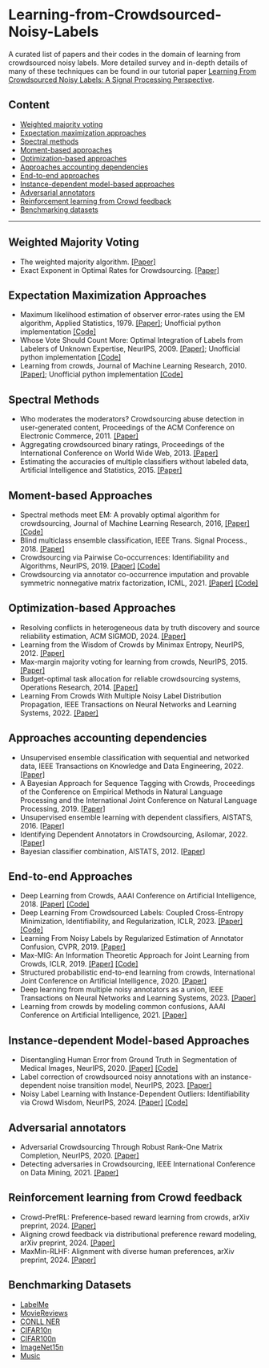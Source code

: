 # Learning-from-Crowdsourced-Noisy-Labels
A curated list of papers and their codes in the domain of learning from crowdsourced noisy labels.
More detailed survey and in-depth details of many of these techniques can be found in our tutorial paper
[Learning From Crowdsourced Noisy Labels: A Signal Processing Perspective](https://arxiv.org/abs/2407.06902).

## Content
  - [Weighted majority voting](#weighted-majority-voting)
  - [Expectation maximization approaches](#expectation-maximization-approaches)
  - [Spectral methods](#spectral-methods)
  - [Moment-based approaches](#moment-based-approaches)
  - [Optimization-based approaches](#optimization-based-approaches)
  - [Approaches accounting dependencies](#approaches-accounting-dependencies)
  - [End-to-end approaches](#end-to-end-approaches)
  - [Instance-dependent model-based approaches](#instance-dependent-model-based-approaches)
  - [Adversarial annotators](#adversarial-annotators)
  - [Reinforcement learning from Crowd feedback](#reinforcement-learning-from-crowd-feedback)
  - [Benchmarking datasets](#benchmarking-datasets)
---

## Weighted Majority Voting 
* The weighted majority algorithm. [[Paper]](https://www.sciencedirect.com/science/article/pii/S0890540184710091)
* Exact Exponent in Optimal Rates for Crowdsourcing. [[Paper]](https://proceedings.mlr.press/v48/gaoa16.pdf)

## Expectation Maximization Approaches
* Maximum likelihood estimation of observer error-rates using the EM algorithm, Applied Statistics, 1979. [[Paper]](https://rss.onlinelibrary.wiley.com/doi/abs/10.2307/2346806); Unofficial python implementation [[Code]](https://github.com/dallascard/dawid_skene)
* Whose Vote Should Count More: Optimal Integration of Labels from Labelers of Unknown Expertise, NeurIPS, 2009. [[Paper]](https://papers.nips.cc/paper_files/paper/2009/hash/f899139df5e1059396431415e770c6dd-Abstract.html); Unofficial python implementation [[Code]](https://github.com/notani/python-glad)
* Learning from crowds, Journal of Machine Learning Research, 2010. [[Paper]](https://jmlr.csail.mit.edu/papers/v11/raykar10a.html); Unofficial python implementation [[Code]](https://github.com/fmenat/PyLearningCrowds)

## Spectral Methods
* Who moderates the moderators? Crowdsourcing abuse detection in user-generated content, Proceedings of the ACM Conference on Electronic Commerce, 2011. [[Paper]](https://dl.acm.org/doi/10.1145/1993574.1993599)
* Aggregating crowdsourced binary ratings, Proceedings of the International Conference on World Wide Web, 2013. [[Paper]](https://dl.acm.org/doi/10.1145/2488388.2488414)
* Estimating the accuracies of multiple classifiers without labeled data, Artificial Intelligence and Statistics, 2015. [[Paper]](https://proceedings.mlr.press/v38/jaffe15.pdf)


## Moment-based Approaches
* Spectral methods meet EM: A provably optimal algorithm for crowdsourcing, Journal of Machine Learning Research, 2016, [[Paper]](https://jmlr.org/papers/volume17/14-511/14-511.pdf) [[Code]](https://github.com/zhangyuc/SpectralMethodsMeetEM)
* Blind multiclass ensemble classification, IEEE Trans. Signal Process., 2018. [[Paper]](https://ieeexplore.ieee.org/abstract/document/8421667) 
* Crowdsourcing via Pairwise Co-occurrences: Identifiability and Algorithms, NeurIPS, 2019. [[Paper]](https://openreview.net/pdf?id=HJl034rgIB) [[Code]](https://github.com/shahana-ibrahim/crowdsourcing)
* Crowdsourcing via annotator co-occurrence imputation and provable symmetric nonnegative matrix factorization, ICML, 2021. [[Paper]](https://proceedings.mlr.press/v139/ibrahim21a/ibrahim21a.pdf) [[Code]](https://github.com/shahana-ibrahim/crowdsourcing-via-co-occurrence-imputation)

## Optimization-based Approaches
* Resolving conflicts in heterogeneous data by truth discovery and source reliability estimation, ACM SIGMOD, 2024. [[Paper]](https://dl.acm.org/doi/10.1145/2588555.2610509)
* Learning from the Wisdom of Crowds by Minimax Entropy, NeurIPS, 2012. [[Paper]](https://papers.nips.cc/paper_files/paper/2012/hash/46489c17893dfdcf028883202cefd6d1-Abstract.html)
* Max-margin majority voting for learning from crowds, NeurIPS, 2015. [[Paper]](https://papers.nips.cc/paper_files/paper/2015/hash/d7322ed717dedf1eb4e6e52a37ea7bcd-Abstract.html)
* Budget-optimal task allocation for reliable crowdsourcing systems, Operations Research, 2014. [[Paper]](https://pubsonline.informs.org/doi/abs/10.1287/opre.2013.1235?journalCode=opre)
* Learning From Crowds With Multiple Noisy Label Distribution Propagation, IEEE Transactions on Neural Networks and Learning Systems, 2022. [[Paper]](https://ieeexplore.ieee.org/document/9444560)

## Approaches accounting dependencies
* Unsupervised ensemble classification with sequential and networked data, IEEE Transactions on Knowledge and Data Engineering, 2022. [[Paper]](https://ieeexplore.ieee.org/document/9302602)
* A Bayesian Approach for Sequence Tagging with Crowds, Proceedings of the Conference on Empirical Methods in Natural Language Processing and the International Joint Conference on Natural Language Processing, 2019. [[Paper]](https://aclanthology.org/D19-1101/)
* Unsupervised ensemble learning with dependent classifiers, AISTATS, 2016. [[Paper]](https://proceedings.mlr.press/v51/jaffe16.html)
* Identifying Dependent Annotators in Crowdsourcing, Asilomar, 2022. [[Paper]](https://ieeexplore.ieee.org/document/10052052)
* Bayesian classifier combination, AISTATS, 2012. [[Paper]](https://proceedings.mlr.press/v22/kim12.html)


## End-to-end Approaches
* Deep Learning from Crowds, AAAI Conference on Artificial Intelligence, 2018. [[Paper]](https://proceedings.neurips.cc/paper/2020/hash/f86890095c957e9b949d11d15f0d0cd5-Abstract.html) [[Code]](https://github.com/fmpr/CrowdLayer)
* Deep Learning From Crowdsourced Labels: Coupled Cross-Entropy Minimization, Identifiability, and Regularization, ICLR, 2023. [[Paper]](https://openreview.net/forum?id=_qVhsWyWB9) [[Code]](https://github.com/shahana-ibrahim/end-to-end-crowdsourcing)
* Learning From Noisy Labels by Regularized Estimation of Annotator Confusion, CVPR, 2019. [[Paper]](https://openaccess.thecvf.com/content_CVPR_2019/papers/Tanno_Learning_From_Noisy_Labels_by_Regularized_Estimation_of_Annotator_Confusion_CVPR_2019_paper.pdf)
* Max-MIG: An Information Theoretic Approach for Joint Learning from Crowds, ICLR, 2019. [[Paper]](https://openreview.net/forum?id=BJg9DoR9t7) [[Code]](https://github.com/Newbeeer/Max-MIG)
* Structured probabilistic end-to-end learning from crowds, International Joint Conference on Artificial Intelligence, 2020. [[Paper]](https://www.ijcai.org/proceedings/2020/210)
* Deep learning from multiple noisy annotators as a union, IEEE Transactions on Neural Networks and Learning Systems, 2023. [[Paper]](https://ojs.aaai.org/index.php/AAAI/article/view/16730/16537)
* Learning from crowds by modeling common confusions, AAAI Conference on Artificial Intelligence, 2021. [[Paper]](https://ieeexplore.ieee.org/document/9765651)  

## Instance-dependent Model-based Approaches
* Disentangling Human Error from Ground Truth in Segmentation of Medical Images, NeurIPS, 2020. [[Paper]](https://proceedings.neurips.cc/paper/2020/file/b5d17ed2b502da15aa727af0d51508d6-Paper.pdf) [[Code]](https://github.com/moucheng2017/Med-Noisy-Labels)
* Label correction of crowdsourced noisy annotations with an instance-dependent noise transition model, NeurIPS, 2023. [[Paper]](https://openreview.net/forum?id=nFEQNYsjQO)
* Noisy Label Learning with Instance-Dependent Outliers: Identifiability via Crowd Wisdom, NeurIPS, 2024. [[Paper]](https://openreview.net/pdf?id=HTLJptF7qM) [[Code]](https://github.com/ductri/COINNet)

## Adversarial annotators
* Adversarial Crowdsourcing Through Robust Rank-One Matrix Completion, NeurIPS, 2020. [[Paper]](https://proceedings.neurips.cc/paper/2020/hash/f86890095c957e9b949d11d15f0d0cd5-Abstract.html)
* Detecting adversaries in Crowdsourcing, IEEE International Conference on Data Mining, 2021. [[Paper]](https://ieeexplore.ieee.org/document/9678998/)

## Reinforcement learning from Crowd feedback
* Crowd-PrefRL: Preference-based reward learning from crowds, arXiv preprint, 2024. [[Paper]](https://arxiv.org/abs/2401.10941)
* Aligning crowd feedback via distributional preference reward modeling, arXiv preprint, 2024. [[Paper]](https://arxiv.org/abs/2402.09764)
* MaxMin-RLHF: Alignment with diverse human preferences, arXiv preprint, 2024. [[Paper]](https://arxiv.org/abs/2402.08925)

## Benchmarking Datasets
* [LabelMe](http://fprodrigues.com//deep_LabelMe.tar.gz)
* [MovieReviews](http://fprodrigues.com//deep_MovieReviews.tar.gz)
* [CONLL NER](http://fprodrigues.com//deep_ner-mturk.tar.gz)
* [CIFAR10n](http://noisylabels.com/)
* [CIFAR100n](http://noisylabels.com/)
* [ImageNet15n](https://github.com/ductri/COINNet)
* [Music](https://github.com/shahana-ibrahim/end-to-end-crowdsourcing/tree/master/data/Music)
